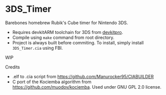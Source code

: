 # 3DS_Timer
Barebones homebrew Rubik's Cube timer for Nintendo 3DS.

- Requires devkitARM toolchain for 3DS from [devkitpro](https://devkitpro.org/). 
- Compile using `make` command from root directory.
- Project is always built before commiting. To install, simply install `3DS_Timer.cia` using FBI.

WIP

Credits
- .elf to .cia script from https://github.com/Manurocker95/CIABUILDER
- C port of the Kociemba algorithm from https://github.com/muodov/kociemba. Used under GNU GPL 2.0 license.
